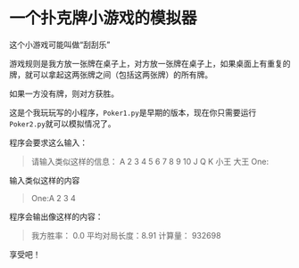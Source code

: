 # 一个扑克牌小游戏的模拟器

这个小游戏可能叫做“刮刮乐”

游戏规则是我方放一张牌在桌子上，对方放一张牌在桌子上，如果桌面上有重复的牌，就可以拿起这两张牌之间（包括这两张牌）的所有牌。

如果一方没有牌，则对方获胜。

这是个我玩玩写的小程序，`Poker1.py`是早期的版本，现在你只需要运行`Poker2.py`就可以模拟情况了。

程序会要求这么输入：

> 请输入类似这样的信息：
> A 2 3 4 5 6 7 8 9 10 J Q K 小王 大王
> One:

输入类似这样的内容

> One:A 2 3 4

程序会输出像这样的内容：

> 我方胜率： 0.0  平均对局长度：8.91  计算量： 932698

享受吧！